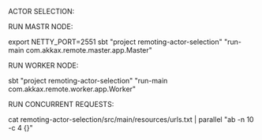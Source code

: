ACTOR SELECTION:

RUN MASTR NODE:

export NETTY_PORT=2551
sbt "project remoting-actor-selection" "run-main com.akkax.remote.master.app.Master"


RUN WORKER NODE:

sbt "project remoting-actor-selection" "run-main com.akkax.remote.worker.app.Worker"


RUN CONCURRENT REQUESTS:

cat remoting-actor-selection/src/main/resources/urls.txt | parallel "ab -n 10 -c 4 {}"
